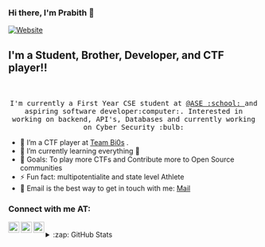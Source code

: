 ### Hi there, I'm Prabith  👋
[![Website](https://img.shields.io/website?label=linkdin.com&style=for-the-badge&url=https://www.linkedin.com/in/prabithgs/)](https://www.linkedin.com/in/prabithgs/)

## I'm a Student, Brother, Developer, and CTF player!!

<p align="center">
  <br><br>
  <samp>
    I'm currently a First Year CSE student at <a href="https://www.amrita.edu/">@ASE :school: </a> and aspiring software developer:computer:. Interested in working on backend, API's, Databases and currently working on Cyber Security :bulb:
  </samp>
</p>



- 🔭 I’m a CTF player at [Team Bi0s](https://bi0s.in/) .
- 🌱 I’m currently learning everything 🤣
- 🥅 Goals: To play more CTFs and Contribute more to Open Source communities 
- ⚡ Fun fact: multipotentialite and state level Athlete 
- 👯 Email is the best way to get in touch with me: [Mail](prabith7.g.s@gmail.com)

### Connect with me AT:

[<img align="left" alt="prabithgs | LinkedIn" width="22px" src="https://cdn.jsdelivr.net/npm/simple-icons@v3/icons/linkedin.svg" />][linkedin]
[<img align="left" alt="pra3ith | Instagram" width="22px" src="https://cdn.jsdelivr.net/npm/simple-icons@v3/icons/instagram.svg" />][instagram]
[<img align="left" alt="GuptaPrabith | Twitter" width="22px" src="https://cdn.jsdelivr.net/npm/simple-icons@v3/icons/twitter.svg" />][twitter]

<br />
<details>
  <summary>:zap: GitHub Stats</summary>

  <img align="left" alt="codeSTACKr's GitHub Stats" src="https://github-readme-stats.vercel.app/api?username=prabhigupta&show_icons=true&theme=radical" />

</details>

[twitter]: https://twitter.com/GuptaPrabith
[instagram]: https://www.instagram.com/pra3ith
[linkedin]: https://www.linkedin.com/in/prabithgs/
